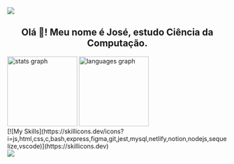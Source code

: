 <img src="https://user-images.githubusercontent.com/73097560/115834477-dbab4500-a447-11eb-908a-139a6edaec5c.gif">
  <h2 align="center">Olá 👋! Meu nome é José, estudo Ciência da Computação.</h2>

  <img src="https://github-readme-stats.vercel.app/api?username=naasdd&hide_title=false&hide_rank=false&show_icons=true&include_all_commits=true&count_private=true&disable_animations=false&theme=tokyonight&locale=en&hide_border=true" height="160" alt="stats graph"  />
  <img src="https://github-readme-stats.vercel.app/api/top-langs?username=naasdd&locale=en&hide_title=false&layout=compact&card_width=320&langs_count=5&theme=tokyonight&hide_border=true" height="160" alt="languages graph"  />

  <div>
    [![My Skills](https://skillicons.dev/icons?i=js,html,css,c,bash,express,figma,git,jest,mysql,netlify,notion,nodejs,sequelize,vscode)](https://skillicons.dev)
  </div>
  
  
  


<img src="https://user-images.githubusercontent.com/73097560/115834477-dbab4500-a447-11eb-908a-139a6edaec5c.gif">


